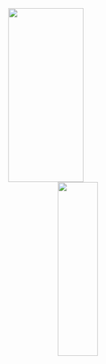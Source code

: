 <div class='container'>
<img style="margin:auto; margin-right: 100px;height: 350px; width: 55%;" class="img" src="https://github-readme-stats.vercel.app/api?username=NaCl117&show_icons=true&icon_color=d35482&title_color=d35482&text_color=39290f&border_radius=10&bg_color=f0e0c5&rank_icon=percentile&border_color=d35482&ring_color=b62f60&include_all_commits=true&custom_title=🌸Estatísticas🌸") />        
<img style="margin:auto;margin-left: 100px;height: 350px; width: 40%;" class="img" src="https://github-readme-stats.vercel.app/api/top-langs/?username=NaCl117&title_color=d35482&text_color=39290f&border_radius=5&bg_color=f0e0c5&border_color=d35482&custom_title=🌸Linguagens🌸&langs_count=3&size_weight=0.5&count_weight=0.5" /></div>
</div>

